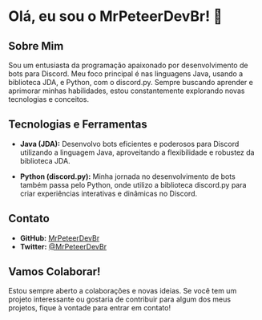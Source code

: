 # Olá, eu sou o MrPeteerDevBr! 👋

## Sobre Mim

Sou um entusiasta da programação apaixonado por desenvolvimento de bots para Discord. Meu foco principal é nas linguagens Java, usando a biblioteca JDA, e Python, com o discord.py. Sempre buscando aprender e aprimorar minhas habilidades, estou constantemente explorando novas tecnologias e conceitos.

## Tecnologias e Ferramentas

- **Java (JDA):** Desenvolvo bots eficientes e poderosos para Discord utilizando a linguagem Java, aproveitando a flexibilidade e robustez da biblioteca JDA.

- **Python (discord.py):** Minha jornada no desenvolvimento de bots também passa pelo Python, onde utilizo a biblioteca discord.py para criar experiências interativas e dinâmicas no Discord.

## Contato

- **GitHub:** [MrPeteerDevBr](https://github.com/MrPeteerDevBr)
- **Twitter:** [@MrPeteerDevBr](https://twitter.com/MrPeteerDevBr)

## Vamos Colaborar!

Estou sempre aberto a colaborações e novas ideias. Se você tem um projeto interessante ou gostaria de contribuir para algum dos meus projetos, fique à vontade para entrar em contato!


